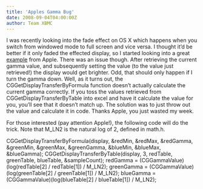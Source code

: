 ```yaml
---
title: 'Apples Gamma Bug'
date: 2008-09-04T04:00:00Z
author: Team XBMC
---
```

I was recently looking into the fade effect on OS X which happens when you switch from windowed mode to full screen and vice versa. I thought it’d be better if it only faded the effected display, so I started looking into a great [example](https://developer.apple.com/documentation/GraphicsImaging/Conceptual/QuartzDisplayServicesConceptual/Articles/FadeEffects.html) from Apple. There was an issue though. After retrieving the current gamma value, and subsequently setting the value (to the value just retrieved!) the display would get brighter. Odd, that should only happen if I turn the gamma down. Well, as it turns out, the CGGetDisplayTransferByFormula function doesn’t actually calculate the current gamma correctly. If you toss the values retrieved from CGGetDisplayTransferByTable into excel and have it calculate the value for you, you’ll see that it doesn’t match up. The solution was to just throw out the value and calculate it in code. Thanks Apple, you just wasted my week.

 For those interested (pay attention Apple!), the following code will do the trick. Note that M\_LN2 is the natural log of 2, defined in math.h.  
 

  CGGetDisplayTransferByFormula(display, &redMin, &redMax, &redGamma, &greenMin, &greenMax, &greenGamma, &blueMin, &blueMax, &blueGamma); CGGetDisplayTransferByTable(display, 3, redTable, greenTable, blueTable, &sampleCount); redGamma = (CGGammaValue)(log(redTable[2] / redTable[1]) / M\_LN2); greenGamma = (CGGammaValue)(log(greenTable[2] / greenTable[1]) / M\_LN2); blueGamma = (CGGammaValue)(log(blueTable[2] / blueTable[1]) / M\_LN2);   